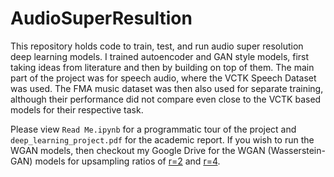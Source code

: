 # AudioSuperResultion

This repository holds code to train, test, and run audio super resolution deep learning models. I trained autoencoder and GAN style models, first taking ideas from literature and then by building on top of them. The main part of the project was for speech audio, where the VCTK Speech Dataset was used. The FMA music dataset was then also used for separate training, although their performance did not compare even close to the VCTK based models for their respective task.

Please view `Read Me.ipynb` for a programmatic tour of the project and `deep_learning_project.pdf` for the academic report. If you wish to run the WGAN models, then checkout 
my Google Drive for the WGAN (Wasserstein-GAN) models for upsampling ratios of [r=2](https://drive.google.com/file/d/1J_dPGuDxOwZ1idNCBouCEwR5gzQaHYhR/view?usp=sharing) and  [r=4](https://drive.google.com/file/d/1ocOclR5h06aJaluPgpdCOzKWE8CSMvI4/view?usp=sharing).
